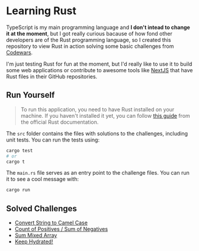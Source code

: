 # Learning Rust

TypeScript is my main programming language and **I don't intead to change it at the moment**, but I got really curious bacause of how fond other developers are of the Rust programming language, so I created this repository to view Rust in action solving some basic challenges from [Codewars](https://codewars.com).

I'm just testing Rust for fun at the moment, but I'd really like to use it to build some web applications or contribute to awesome tools like [NextJS](https://nextjs.org) that have Rust files in their GitHub repositories.

## Run Yourself

> To run this application, you need to have Rust installed on your machine. If you haven't installed it yet, you can follow [this guide](https://www.rust-lang.org/tools/install) from the official Rust documentation.

The `src` folder contains the files with solutions to the challenges, including unit tests. You can run the tests using:

```sh
cargo test
# or
cargo t
```

The `main.rs` file serves as an entry point to the challenge files. You can run it to see a cool message with:

```sh
cargo run
```

## Solved Challenges

- [Convert String to Camel Case](https://www.codewars.com/kata/517abf86da9663f1d2000003)
- [Count of Positives / Sum of Negatives](https://www.codewars.com/kata/576bb71bbbcf0951d5000044)
- [Sum Mixed Array](https://www.codewars.com/kata/57eaeb9578748ff92a000009)
- [Keep Hydrated!](https://www.codewars.com/kata/582cb0224e56e068d800003c)
